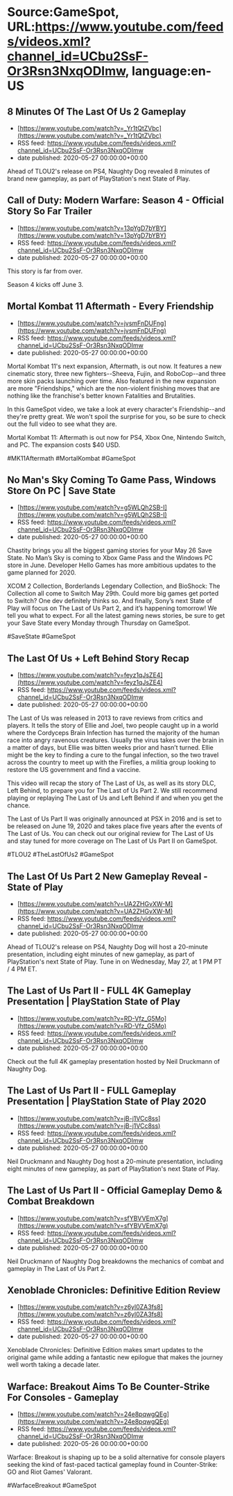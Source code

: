 # Source:GameSpot, URL:https://www.youtube.com/feeds/videos.xml?channel_id=UCbu2SsF-Or3Rsn3NxqODImw, language:en-US

## 8 Minutes Of The Last Of Us 2 Gameplay
 - [https://www.youtube.com/watch?v=_Yr1tQtZVbc](https://www.youtube.com/watch?v=_Yr1tQtZVbc)
 - RSS feed: https://www.youtube.com/feeds/videos.xml?channel_id=UCbu2SsF-Or3Rsn3NxqODImw
 - date published: 2020-05-27 00:00:00+00:00

Ahead of TLOU2's release on PS4, Naughty Dog revealed 8 minutes of brand new gameplay, as part of PlayStation's next State of Play.

## Call of Duty: Modern Warfare: Season 4 - Official Story So Far Trailer
 - [https://www.youtube.com/watch?v=13pYgD7bYBY](https://www.youtube.com/watch?v=13pYgD7bYBY)
 - RSS feed: https://www.youtube.com/feeds/videos.xml?channel_id=UCbu2SsF-Or3Rsn3NxqODImw
 - date published: 2020-05-27 00:00:00+00:00

This story is far from over.

Season 4 kicks off June 3.

## Mortal Kombat 11 Aftermath - Every Friendship
 - [https://www.youtube.com/watch?v=jvsmFnDUFng](https://www.youtube.com/watch?v=jvsmFnDUFng)
 - RSS feed: https://www.youtube.com/feeds/videos.xml?channel_id=UCbu2SsF-Or3Rsn3NxqODImw
 - date published: 2020-05-27 00:00:00+00:00

Mortal Kombat 11's next expansion, Aftermath, is out now. It features a new cinematic story, three new fighters--Sheeva, Fujin, and RoboCop--and three more skin packs launching over time. Also featured in the new expansion are more "Friendships," which are the non-violent finishing moves that are nothing like the franchise's better known Fatalities and Brutalities. 

In this GameSpot video, we take a look at every character's Friendship--and they're pretty great. We won't spoil the surprise for you, so be sure to check out the full video to see what they are. 

Mortal Kombat 11: Aftermath is out now for PS4, Xbox One, Nintendo Switch, and PC. The expansion costs $40 USD.

#MK11Aftermath #MortalKombat #GameSpot

## No Man's Sky Coming To Game Pass, Windows Store On PC | Save State
 - [https://www.youtube.com/watch?v=g5WLQh2SB-I](https://www.youtube.com/watch?v=g5WLQh2SB-I)
 - RSS feed: https://www.youtube.com/feeds/videos.xml?channel_id=UCbu2SsF-Or3Rsn3NxqODImw
 - date published: 2020-05-27 00:00:00+00:00

Chastity brings you all the biggest gaming stories for your May 26 Save State. No Man’s Sky is coming to Xbox Game Pass and the Windows PC store in June. Developer Hello Games has more ambitious updates to the game planned for 2020. 

XCOM 2 Collection, Borderlands Legendary Collection, and BioShock: The Collection all come to Switch May 29th. Could more big games get ported to Switch? One dev definitely thinks so. And finally, Sony’s next State of Play will focus on The Last of Us Part 2, and it’s happening tomorrow! We tell you what to expect. For all the latest gaming news stories, be sure to get your Save State every Monday through Thursday on GameSpot.

#SaveState #GameSpot

## The Last Of Us + Left Behind Story Recap
 - [https://www.youtube.com/watch?v=feyz1qJsZE4](https://www.youtube.com/watch?v=feyz1qJsZE4)
 - RSS feed: https://www.youtube.com/feeds/videos.xml?channel_id=UCbu2SsF-Or3Rsn3NxqODImw
 - date published: 2020-05-27 00:00:00+00:00

The Last of Us was released in 2013 to rave reviews from critics and players. It tells the story of Ellie and Joel, two people caught up in a world where the Cordyceps Brain Infection has turned the majority of the human race into angry ravenous creatures. Usually the virus takes over the brain in a matter of days, but Ellie was bitten weeks prior and hasn’t turned. Ellie might be the key to finding a cure to the fungal infection, so the two travel across the country to meet up with the Fireflies, a militia group looking to restore the US government and find a vaccine. 

This video will recap the story of The Last of Us, as well as its story DLC, Left Behind, to prepare you for The Last of Us Part 2. We still recommend playing or replaying The Last of Us and Left Behind if and when you get the chance.

The Last of Us Part II was originally announced at PSX in 2016 and is set to be released on June 19, 2020 and takes place five years after the events of The Last of Us. You can check out our original review for The Last of Us and stay tuned for more coverage on The Last of Us Part II on GameSpot.

#TLOU2 #TheLastOfUs2 #GameSpot

## The Last Of Us Part 2 New Gameplay Reveal - State of Play
 - [https://www.youtube.com/watch?v=UA2ZHGvXW-M](https://www.youtube.com/watch?v=UA2ZHGvXW-M)
 - RSS feed: https://www.youtube.com/feeds/videos.xml?channel_id=UCbu2SsF-Or3Rsn3NxqODImw
 - date published: 2020-05-27 00:00:00+00:00

Ahead of TLOU2's release on PS4, Naughty Dog will host a 20-minute presentation, including eight minutes of new gameplay, as part of PlayStation's next State of Play. Tune in on Wednesday, May 27, at 1 PM PT / 4 PM ET.

## The Last of Us Part II - FULL 4K Gameplay Presentation | PlayStation State of Play
 - [https://www.youtube.com/watch?v=RD-Vfz_G5Mo](https://www.youtube.com/watch?v=RD-Vfz_G5Mo)
 - RSS feed: https://www.youtube.com/feeds/videos.xml?channel_id=UCbu2SsF-Or3Rsn3NxqODImw
 - date published: 2020-05-27 00:00:00+00:00

Check out the full 4K gameplay presentation hosted by Neil Druckmann of Naughty Dog.

## The Last of Us Part II - FULL Gameplay Presentation | PlayStation State of Play 2020
 - [https://www.youtube.com/watch?v=jB-j1VCc8ss](https://www.youtube.com/watch?v=jB-j1VCc8ss)
 - RSS feed: https://www.youtube.com/feeds/videos.xml?channel_id=UCbu2SsF-Or3Rsn3NxqODImw
 - date published: 2020-05-27 00:00:00+00:00

Neil Druckmann and Naughty Dog host a 20-minute presentation, including eight minutes of new gameplay, as part of PlayStation's next State of Play.

## The Last of Us Part II - Official Gameplay Demo & Combat Breakdown
 - [https://www.youtube.com/watch?v=sfYBVVEmX7g](https://www.youtube.com/watch?v=sfYBVVEmX7g)
 - RSS feed: https://www.youtube.com/feeds/videos.xml?channel_id=UCbu2SsF-Or3Rsn3NxqODImw
 - date published: 2020-05-27 00:00:00+00:00

Neil Druckmann of Naughty Dog breakdowns the mechanics of combat and gameplay in The Last of Us Part 2.

## Xenoblade Chronicles: Definitive Edition Review
 - [https://www.youtube.com/watch?v=z6yl0ZA3fs8](https://www.youtube.com/watch?v=z6yl0ZA3fs8)
 - RSS feed: https://www.youtube.com/feeds/videos.xml?channel_id=UCbu2SsF-Or3Rsn3NxqODImw
 - date published: 2020-05-27 00:00:00+00:00

Xenoblade Chronicles: Definitive Edition makes smart updates to the original game while adding a fantastic new epilogue that makes the journey well worth taking a decade later.

## Warface: Breakout Aims To Be Counter-Strike For Consoles - Gameplay
 - [https://www.youtube.com/watch?v=24e8pqwgQEg](https://www.youtube.com/watch?v=24e8pqwgQEg)
 - RSS feed: https://www.youtube.com/feeds/videos.xml?channel_id=UCbu2SsF-Or3Rsn3NxqODImw
 - date published: 2020-05-26 00:00:00+00:00

Warface: Breakout is shaping up to be a solid alternative for console players seeking the kind of fast-paced tactical gameplay found in Counter-Strike: GO and Riot Games' Valorant.

#WarfaceBreakout #GameSpot

